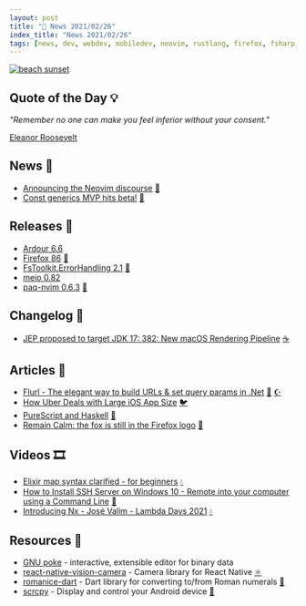 ```yaml
---
layout: post
title: "📜 News 2021/02/26"
index_title: "News 2021/02/26"
tags: [news, dev, webdev, mobiledev, neovim, rustlang, firefox, fsharp, csharp, dotnet, java, haskell, swift, elixirlang, dartlang, android, reactnative]
---
```


<a href="https://daily-tech-news.github.io/2021/02/26/news.html">
  <img src="https://user-images.githubusercontent.com/430272/109371241-c8825b80-7882-11eb-9791-d5cdb8dd3393.jpg"
     alt="beach sunset"
     class="image">
</a>

## Quote of the Day 💡

_"Remember no one can make you feel inferior without your consent."_

[Eleanor Roosevelt](https://en.wikipedia.org/wiki/Eleanor_Roosevelt)

## News 📰

- [Announcing the Neovim discourse](https://neovim.discourse.group/) [🍃](https://neovim.io "#neovim")
- [Const generics MVP hits beta!](https://blog.rust-lang.org/2021/02/26/const-generics-mvp-beta.html) [🦀](https://www.rust-lang.org "#rust")

## Releases 🥳

- [Ardour 6.6](https://ardour.org/whatsnew.html)
- [Firefox 86](https://www.mozilla.org/en-US/firefox/86.0/releasenotes) [🦊](https://www.mozilla.org/en-US/firefox "#firefox")
- [FsToolkit.ErrorHandling 2.1](https://github.com/demystifyfp/FsToolkit.ErrorHandling/releases/tag/2.1.0) [🔷](https://fsharp.org "#fsharp #dotnet")
- [meio 0.82](https://github.com/rillrate/meio/releases/tag/v0.82.0)
- [paq-nvim 0.6.3](https://github.com/savq/paq-nvim/releases/tag/v0.6.3) [🍃](https://neovim.io "#neovim")

## Changelog 👀

- [JEP proposed to target JDK 17: 382: New macOS Rendering Pipeline](https://mail.openjdk.java.net/pipermail/jdk-dev/2021-February/005139.html) [☕️](https://www.java.com "#java")

## Articles 📜

- [Flurl - The elegant way to build URLs & set query params in .Net](https://kumarashwinhubert.com/flurl-the-elegant-way-to-build-urls-and-set-query-params-in-net) [🔷](https://fsharp.org "#fsharp #dotnet") [☪️ ](https://docs.microsoft.com/en-us/dotnet/csharp "#csharp #dotnet")
- [How Uber Deals with Large iOS App Size](https://eng.uber.com/how-uber-deals-with-large-ios-app-size/) [🐦](https://developer.apple.com/swift "#swift")
- [PureScript and Haskell](https://blog.drewolson.org/purescript-and-haskell) [🎩](https://www.haskell.org "#haskell")
- [Remain Calm: the fox is still in the Firefox logo](https://blog.mozilla.org/firefox/the-fox-is-still-in-the-firefox-logo/) [🦊](https://www.mozilla.org/en-US/firefox "#firefox")

## Videos 🎞

- [Elixir map syntax clarified - for beginners](https://www.youtube.com/watch?v=ueTIy0ODzcQ) [💧](https://elixir-lang.org "#elixirlang")
- [How to Install SSH Server on Windows 10 - Remote into your computer using a Command Line](https://www.youtube.com/watch?v=HCmEB5qtkSY) [🦋](https://www.microsoft.com/pt-br/windows "#windows")
- [Introducing Nx - José Valim - Lambda Days 2021](https://www.youtube.com/watch?v=fPKMmJpAGWc) [💧](https://elixir-lang.org "#elixirlang")

## Resources 🎪

- [GNU poke](http://www.jemarch.net/poke) - interactive, extensible editor for binary data
- [react-native-vision-camera](https://github.com/cuvent/react-native-vision-camera) - Camera library for React Native [⚛️ ](https://reactnative.dev "#reactnative")
- [romanice-dart](https://github.com/dkin-om/romanice-dart) - Dart library for converting to/from Roman numerals [🎯](https://dart.dev "#dartlang")
- [scrcpy](https://github.com/Genymobile/scrcpy) - Display and control your Android device [🤖](https://www.android.com "#android")

